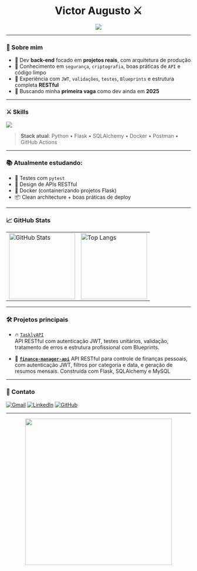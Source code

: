 <h1 align="center">Victor Augusto ⚔️</h1>


<p align="center">
  <img src="https://readme-typing-svg.herokuapp.com?font=Fira+Code&size=22&duration=3000&pause=500&center=true&vCenter=true&width=435&lines=Back-End+Developer;Flask+%7C+SQLAlchemy+%7C+JWT+%7C+REST;Projetos+estruturados+%F0%9F%94%A5;Testes+automatizados+%7C+Valida%C3%A7%C3%B5es;Let's+fucking+go!+%F0%9F%92%AA" />
</p>

---

### 🧠 Sobre mim

- 🧪 Dev **back-end** focado em **projetos reais**, com arquitetura de produção
- 🔐 Conhecimento em `segurança`, `criptografia`, boas práticas de `API` e código limpo
- 🧱 Experiência com `JWT`, `validações`, `testes`, `Blueprints` e estrutura completa **RESTful**
- 🎯 Buscando minha **primeira vaga** como dev ainda em **2025**

---

### ⚔️ Skills

<img src="https://skillicons.dev/icons?i=python,flask,mysql,sqlite,git,github,vscode,linux,docker,postman" />

> **Stack atual**: Python • Flask • SQLAlchemy • Docker • Postman • GitHub Actions

---

### 📚 Atualmente estudando:

- 🧪 Testes com `pytest`
- 🧩 Design de APIs RESTful
- 🐳 Docker (containerizando projetos Flask)
- 📦 Clean architecture + boas práticas de deploy

---

### 📈 GitHub Stats

<table>
  <tr>
    <td>
      <img 
        src="https://github-readme-stats.vercel.app/api?username=VictorAugustoDella&show_icons=true&theme=tokyonight&locale=pt-br" 
        alt="GitHub Stats"
        height="180"
      />
    </td>
    <td>
      <img 
        src="https://github-readme-stats.vercel.app/api/top-langs/?username=VictorAugustoDella&layout=compact&theme=tokyonight&locale=pt-br" 
        alt="Top Langs"
        height="180"
      />
    </td>
  </tr>
</table>



---

### 🛠️ Projetos principais

- 🔥 [`TasklyAPI`](https://github.com/VictorAugustoDella/TasklyAPI)  
  API RESTful com autenticação JWT, testes unitários, validação, tratamento de erros e estrutura profissional com Blueprints.

- 💸 **[`finance-manager-api`](https://github.com/VictorAugustoDella/finance-manager-api)**
    API RESTful para controle de finanças pessoais, com autenticação JWT, filtros por categoria e data, e geração de resumos mensais. Construída com Flask, SQLAlchemy e MySQL

    

---

### 💬 Contato

[![Gmail](https://img.shields.io/badge/email-victoraugustochettos@gmail.com-red?style=for-the-badge&logo=gmail)](mailto:victoraugustochettos@gmail.com)
[![LinkedIn](https://img.shields.io/badge/LinkedIn-VictorAugustoDella-blue?style=for-the-badge&logo=linkedin&logoColor=white)](https://linkedin.com/in/victor-augusto-della-89509731b)
[![GitHub](https://img.shields.io/badge/GitHub-VictorAugustoDella-181717?style=for-the-badge&logo=github)](https://github.com/VictorAugustoDella)

---


<p align="center">
  <img src="https://media.giphy.com/media/v1.Y2lkPTc5MGI3NjExYm1la2p6a2syd3psOWh2dWc3a3psMHZ6ZXFnbTBtdzh3ZWZlZ2g3MiZlcD12MV9naWZzX3NlYXJjaCZjdD1n/qgQUggAC3Pfv687qPC/giphy.gif" width="400" />
</p>


